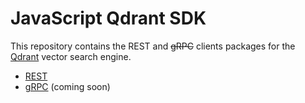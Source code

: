 # JavaScript Qdrant SDK

This repository contains the REST and ~~gRPC~~ clients packages for the [Qdrant](https://github.com/qdrant/qdrant) vector search engine.

-   [REST](./packages/rest)
-   [gRPC](./packages/grpc) (coming soon)
